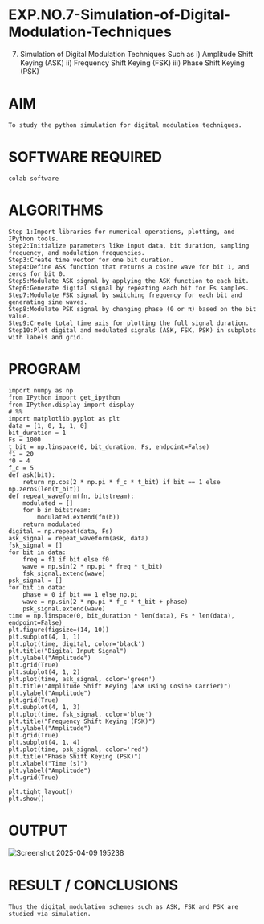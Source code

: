 # EXP.NO.7-Simulation-of-Digital-Modulation-Techniques
7. Simulation of Digital Modulation Techniques Such as
   i) Amplitude Shift Keying (ASK)
   ii) Frequency Shift Keying (FSK)
   iii) Phase Shift Keying (PSK)

# AIM
```
To study the python simulation for digital modulation techniques.
```

# SOFTWARE REQUIRED
```
colab software
```

# ALGORITHMS
```
Step 1:Import libraries for numerical operations, plotting, and IPython tools.
Step2:Initialize parameters like input data, bit duration, sampling frequency, and modulation frequencies.
Step3:Create time vector for one bit duration.
Step4:Define ASK function that returns a cosine wave for bit 1, and zeros for bit 0.
Step5:Modulate ASK signal by applying the ASK function to each bit.
Step6:Generate digital signal by repeating each bit for Fs samples.
Step7:Modulate FSK signal by switching frequency for each bit and generating sine waves.
Step8:Modulate PSK signal by changing phase (0 or π) based on the bit value.
Step9:Create total time axis for plotting the full signal duration.
Step10:Plot digital and modulated signals (ASK, FSK, PSK) in subplots with labels and grid.
```

# PROGRAM
```
import numpy as np
from IPython import get_ipython
from IPython.display import display
# %%
import matplotlib.pyplot as plt
data = [1, 0, 1, 1, 0]
bit_duration = 1
Fs = 1000  
t_bit = np.linspace(0, bit_duration, Fs, endpoint=False)
f1 = 20
f0 = 4
f_c = 5  
def ask(bit):
    return np.cos(2 * np.pi * f_c * t_bit) if bit == 1 else np.zeros(len(t_bit))
def repeat_waveform(fn, bitstream):
    modulated = []
    for b in bitstream:
        modulated.extend(fn(b))
    return modulated
digital = np.repeat(data, Fs)
ask_signal = repeat_waveform(ask, data)
fsk_signal = []
for bit in data:
    freq = f1 if bit else f0
    wave = np.sin(2 * np.pi * freq * t_bit)
    fsk_signal.extend(wave)
psk_signal = []
for bit in data:
    phase = 0 if bit == 1 else np.pi
    wave = np.sin(2 * np.pi * f_c * t_bit + phase)
    psk_signal.extend(wave)
time = np.linspace(0, bit_duration * len(data), Fs * len(data), endpoint=False)
plt.figure(figsize=(14, 10))
plt.subplot(4, 1, 1)
plt.plot(time, digital, color='black')
plt.title("Digital Input Signal")
plt.ylabel("Amplitude")
plt.grid(True)
plt.subplot(4, 1, 2)
plt.plot(time, ask_signal, color='green')
plt.title("Amplitude Shift Keying (ASK using Cosine Carrier)")
plt.ylabel("Amplitude")
plt.grid(True)
plt.subplot(4, 1, 3)
plt.plot(time, fsk_signal, color='blue')
plt.title("Frequency Shift Keying (FSK)")
plt.ylabel("Amplitude")
plt.grid(True)
plt.subplot(4, 1, 4)
plt.plot(time, psk_signal, color='red')
plt.title("Phase Shift Keying (PSK)")
plt.xlabel("Time (s)")
plt.ylabel("Amplitude")
plt.grid(True)

plt.tight_layout()
plt.show()
```
# OUTPUT
![Screenshot 2025-04-09 195238](https://github.com/user-attachments/assets/71c896e3-5bf2-4e2f-89a6-d1fefba2359d)

# RESULT / CONCLUSIONS
```
Thus the digital modulation schemes such as ASK, FSK and PSK are studied via simulation.
```
